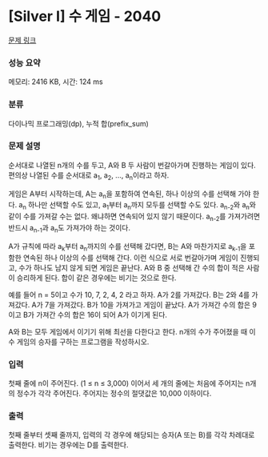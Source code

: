 # [Silver I] 수 게임 - 2040 

[문제 링크](https://www.acmicpc.net/problem/2040) 

### 성능 요약

메모리: 2416 KB, 시간: 124 ms

### 분류

다이나믹 프로그래밍(dp), 누적 합(prefix_sum)

### 문제 설명

<p>순서대로 나열된 n개의 수를 두고, A와 B 두 사람이 번갈아가며 진행하는 게임이 있다. 편의상 나열된 수를 순서대로 a<sub>1</sub>, a<sub>2</sub>, ..., a<sub>n</sub>이라고 하자.</p>

<p>게임은 A부터 시작하는데, A는 a<sub>n</sub>을 포함하여 연속된, 하나 이상의 수를 선택해 가야 한다. a<sub>n</sub> 하나만 선택할 수도 있고, a<sub>1</sub>부터 a<sub>n</sub>까지 모두를 선택할 수도 있다. a<sub>n-2</sub>와 a<sub>n</sub>와 같이 수를 가져갈 수는 없다. 왜냐하면 연속되어 있지 않기 때문이다. a<sub>n-2</sub>를 가져가려면 반드시 a<sub>n-1</sub>과 a<sub>n</sub>도 가져가야 하는 것이다.</p>

<p>A가 규칙에 따라 a<sub>k</sub>부터 a<sub>n</sub>까지의 수를 선택해 갔다면, B는 A와 마찬가지로 a<sub>k-1</sub>을 포함한 연속된 하나 이상의 수를 선택해 간다. 이런 식으로 서로 번갈아가며 게임이 진행되고, 수가 하나도 남지 않게 되면 게임은 끝난다. A와 B 중 선택해 간 수의 합이 적은 사람이 승리하게 된다. 합이 같은 경우에는 비기는 것으로 한다.</p>

<p>예를 들어 n = 5이고 수가 10, 7, 2, 4, 2 라고 하자. A가 2를 가져갔다. B는 2와 4를 가져갔다. A가 7을 가져갔다. B가 10을 가져가고 게임이 끝났다. A가 가져간 수의 합은 9이고 B가 가져간 수의 합은 16이 되어 A가 이기게 된다.</p>

<p>A와 B는 모두 게임에서 이기기 위해 최선을 다한다고 한다. n개의 수가 주어졌을 때 이 수 게임의 승자를 구하는 프로그램을 작성하시오.</p>

### 입력 

 <p>첫째 줄에 n이 주어진다. (1 ≤ n ≤ 3,000) 이어서 세 개의 줄에는 처음에 주어지는 n개의 정수가 각각 주어진다. 주어지는 정수의 절댓값은 10,000 이하이다.</p>

### 출력 

 <p>첫째 줄부터 셋째 줄까지, 입력의 각 경우에 해당되는 승자(A 또는 B)를 각각 차례대로 출력한다. 비기는 경우에는 D를 출력한다.</p>

